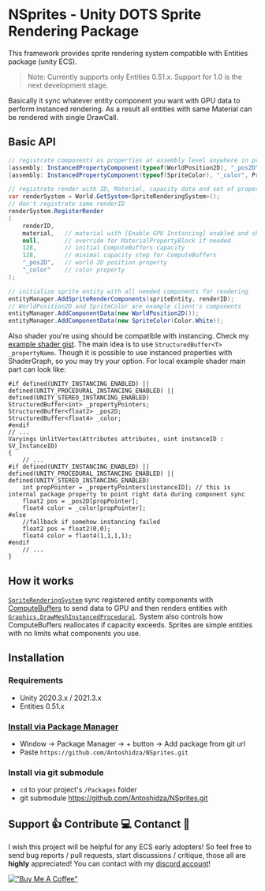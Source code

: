 # NSprites - Unity DOTS Sprite Rendering Package
This framework provides sprite rendering system compatible with Entities package (unity ECS).
> Note: Currently supports only Entities 0.51.x. Support for 1.0 is the next development stage.

Basically it sync whatever entity component you want with GPU data to perform instanced rendering. As a result all entities with same Material can be rendered with single DrawCall.

## Basic API
```csharp
// registrate components as properties at assembly level anywhere in project
[assembly: InstancedPropertyComponent(typeof(WorldPosition2D), "_pos2D", PropertyFormat.Float2)]
[assembly: InstancedPropertyComponent(typeof(SpriteColor), "_color", PropertyFormat.Float4)]
```
```csharp
// registrate render with ID, Material, capacity data and set of properties
var renderSystem = World.GetSystem<SpriteRenderingSystem>();
// don't registrate same renderID
renderSystem.RegisterRender
(
    renderID,
    material,   // material with [Enable GPU Instancing] enabled and shader supporting instancing
    null,       // override for MaterialPropertyBlock if needed
    128,        // initial ComputeBuffers capacity
    128,        // minimal capacity step for ComputeBuffers
    "_pos2D",   // world 2D position property
    "_color"    // color property
);
```
```csharp
// initialize sprite entity with all needed components for rendering
entityManager.AddSpriteRenderComponents(spriteEntity, renderID);
// WorldPosition2D and SpriteColor are example client's components
entityManager.AddComponentData(new WorldPosition2D());          
entityManager.AddComponentData(new SpriteColor(Color.White));
```
Also shader you're using should be compatible with instancing. Check my [example shader gist](https://gist.github.com/Antoshidza/387bf4a3a3efd62c8ca4267e800ad3bc). The main idea is to use `StructuredBuffer<T> _propertyName`. Though it is possible to use instanced properties with ShaderGraph, so you may try your option. For local example shader main part can look like:
```hlsl
#if defined(UNITY_INSTANCING_ENABLED) || defined(UNITY_PROCEDURAL_INSTANCING_ENABLED) || defined(UNITY_STEREO_INSTANCING_ENABLED)
StructuredBuffer<int> _propertyPointers;
StructuredBuffer<float2> _pos2D;
StructuredBuffer<float4> _color;
#endif
// ...
Varyings UnlitVertex(Attributes attributes, uint instanceID : SV_InstanceID)
{
    // ...    
#if defined(UNITY_INSTANCING_ENABLED) || defined(UNITY_PROCEDURAL_INSTANCING_ENABLED) || defined(UNITY_STEREO_INSTANCING_ENABLED)
    int propPointer = _propertyPointers[instanceID]; // this is internal package property to point right data during component sync
    float2 pos = _pos2D[propPointer];
    float4 color = _color[propPointer];
#else
    //fallback if somehow instancing failed
    float2 pos = float2(0,0);
    float4 color = flaot4(1,1,1,1);
#endif
    // ...
}
```


## How it works
[`SpriteRenderingSystem`](https://github.com/Antoshidza/NSprites/blob/main/Rendering/Systems/SpriteRenderingSystem.cs) sync registered entity components with [ComputeBuffers](https://docs.unity3d.com/ScriptReference/ComputeBuffer.html) to send data to GPU and then renders entities with [`Graphics.DrawMeshInstancedProcedural`](https://docs.unity3d.com/ScriptReference/Graphics.DrawMeshInstancedProcedural.html). System also controls how ComputeBuffers reallocates if capacity exceeds. Sprites are simple entities with no limits what components you use.

## Installation
### Requirements
* Unity 2020.3.x / 2021.3.x
* Entities 0.51.x

### [Install via Package Manager](https://docs.unity3d.com/2021.3/Documentation/Manual/upm-ui-giturl.html)
* Window -> Package Manager -> + button -> Add package from git url
* Paste `https://github.com/Antoshidza/NSprites.git`
### Install via git submodule
* `cd` to your project's `/Packages` folder
* git submodule https://github.com/Antoshidza/NSprites.git

## Support :+1: Contribute :computer: Contanct :speech_balloon:
I wish this project will be helpful for any ECS early adopters! So feel free to send bug reports / pull requests, start discussions / critique, those all are **highly** appreciated!
You can contact with my [discord account](https://www.discordapp.com/users/219868910223228929)!

[!["Buy Me A Coffee"](https://www.buymeacoffee.com/assets/img/custom_images/orange_img.png)](https://www.buymeacoffee.com/antoshidzamax)
